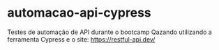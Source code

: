 # automacao-api-cypress
Testes de automação de API durante o bootcamp Qazando utilizando a ferramenta Cypress e o site: https://restful-api.dev/
